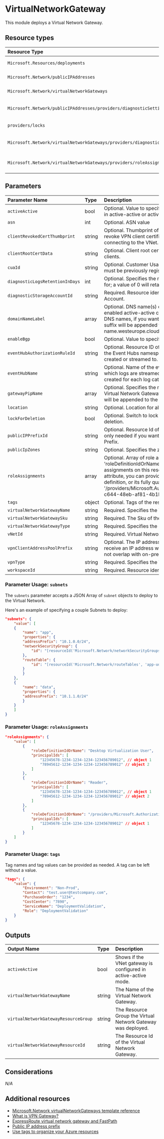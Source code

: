 # VirtualNetworkGateway

This module deploys a Virtual Network Gateway.


## Resource types

|Resource Type|ApiVersion|
|:--|:--|
|`Microsoft.Resources/deployments`|2018-02-01|
|`Microsoft.Network/publicIPAddresses`|2021-02-01|
|`Microsoft.Network/virtualNetworkGateways`|2021-02-01|
|`Microsoft.Network/publicIPAddresses/providers/diagnosticSettings`|2017-05-01-preview|
|`providers/locks`|2016-09-01|
|`Microsoft.Network/virtualNetworkGateways/providers/diagnosticSettings`|2017-05-01-preview|
|`Microsoft.Network/virtualNetworkGateways/providers/roleAssignments`|2018-09-01-preview|

## Parameters

| Parameter Name | Type | Description | DefaultValue | Possible values |
| :-- | :-- | :-- | :-- | :-- |
| `activeActive` | bool | Optional. Value to specify if the Gateway should be deployed in active-active or active-passive configuration | True |  |
| `asn` | int | Optional. ASN value | 65815 |  |
| `clientRevokedCertThumbprint` | string | Optional. Thumbprint of the revoked certificate. This would revoke VPN client certificates matching this thumbprint from connecting to the VNet. |  |  |
| `clientRootCertData` | string | Optional. Client root certificate data used to authenticate VPN clients. |  |  |
| `cuaId` | string | Optional. Customer Usage Attribution id (GUID). This GUID must be previously registered |  |  |
| `diagnosticLogsRetentionInDays` | int | Optional. Specifies the number of days that logs will be kept for; a value of 0 will retain data indefinitely. | 365 |  |
| `diagnosticStorageAccountId` | string | Required. Resource identifier of the Diagnostic Storage Account. |  |  |
| `domainNameLabel` | array | Optional. DNS name(s) of the Public IP resource(s). If you enabled active-active configuration, you need to provide 2 DNS names, if you want to use this feature. A region specific suffix will be appended to it, e.g.: your-DNS-name.westeurope.cloudapp.azure.com | System.Object[] |  |
| `enableBgp` | bool | Optional. Value to specify if BGP is enabled or not | True |  |
| `eventHubAuthorizationRuleId` | string | Optional. Resource ID of the event hub authorization rule for the Event Hubs namespace in which the event hub should be created or streamed to. |  |  |
| `eventHubName` | string | Optional. Name of the event hub within the namespace to which logs are streamed. Without this, an event hub is created for each log category. |  |  |
| `gatewayPipName` | array | Optional. Specifies the name of the Public IP used by the Virtual Network Gateway. If it's not provided, a '-pip' suffix will be appended to the gateway's name. |  |  |
| `location` | string | Optional. Location for all resources. | [resourceGroup().location] |  |
| `lockForDeletion` | bool | Optional. Switch to lock Virtual Network Gateway from deletion. | False |  |
| `publicIPPrefixId` | string | Optional. Resource Id of the Public IP Prefix object. This is only needed if you want your Public IPs created in a PIP Prefix. |  |  |
| `publicIpZones` | string | Optional. Specifies the zones of the Public IP address. | "1" |  |
| `roleAssignments` | array | Optional. Array of role assignment objects that contain the 'roleDefinitionIdOrName' and 'principalId' to define RBAC role assignments on this resource. In the roleDefinitionIdOrName attribute, you can provide either the display name of the role definition, or its fully qualified ID in the following format: '/providers/Microsoft.Authorization/roleDefinitions/c2f4ef07-c644-48eb-af81-4b1b4947fb11' | System.Object[] |  |
| `tags` | object | Optional. Tags of the resource. |  |  |
| `virtualNetworkGatewayName` | string | Required. Specifies the Virtual Network Gateway name. |  |  |
| `virtualNetworkGatewaySku` | string | Required. The Sku of the Gateway. |  | System.Object[] |
| `virtualNetworkGatewayType` | string | Required. Specifies the gateway type. E.g. VPN, ExpressRoute |  | System.Object[] | 
| `vNetId` | string | Required. Virtual Network resource Id |  |  |
| `vpnClientAddressPoolPrefix` | string | Optional. The IP address range from which VPN clients will receive an IP address when connected. Range specified must not overlap with on-premise network. |  |  |
| `vpnType` | string | Required. Specifies the VPN type | RouteBased | System.Object[] |
| `workspaceId` | string | Required. Resource identifier of Log Analytics. |  |  |

### Parameter Usage: `subnets`

The `subnets` parameter accepts a JSON Array of `subnet` objects to deploy to the Virtual Network.

Here's an example of specifying a couple Subnets to deploy:

```json
"subnets": {
    "value": [
    {
        "name": "app",
        "properties": {
        "addressPrefix": "10.1.0.0/24",
        "networkSecurityGroup": {
            "id": "[resourceId('Microsoft.Network/networkSecurityGroups', 'app-nsg')]"
        },
        "routeTable": {
            "id": "[resourceId('Microsoft.Network/routeTables', 'app-udr')]"
        }
        }
    },
    {
        "name": "data",
        "properties": {
        "addressPrefix": "10.1.1.0/24"
        }
    }
    ]
}
```

### Parameter Usage: `roleAssignments`

```json
"roleAssignments": {
    "value": [
        {
            "roleDefinitionIdOrName": "Desktop Virtualization User",
            "principalIds": [
                "12345678-1234-1234-1234-123456789012", // object 1
                "78945612-1234-1234-1234-123456789012" // object 2
            ]
        },
        {
            "roleDefinitionIdOrName": "Reader",
            "principalIds": [
                "12345678-1234-1234-1234-123456789012", // object 1
                "78945612-1234-1234-1234-123456789012" // object 2
            ]
        },
        {
            "roleDefinitionIdOrName": "/providers/Microsoft.Authorization/roleDefinitions/c2f4ef07-c644-48eb-af81-4b1b4947fb11",
            "principalIds": [
                "12345678-1234-1234-1234-123456789012" // object 1
            ]
        }
    ]
}
```

### Parameter Usage: `tags`

Tag names and tag values can be provided as needed. A tag can be left without a value.

```json
"tags": {
    "value": {
        "Environment": "Non-Prod",
        "Contact": "test.user@testcompany.com",
        "PurchaseOrder": "1234",
        "CostCenter": "7890",
        "ServiceName": "DeploymentValidation",
        "Role": "DeploymentValidation"
    }
}
```

## Outputs

| Output Name | Type | Description |
| :-- | :-- | :-- |
| `activeActive` | bool | Shows if the VNet gateway is configured in active-active mode. |
| `virtualNetworkGatewayName` | string | The Name of the Virtual Network Gateway. |
| `virtualNetworkGatewayResourceGroup` | string | The Resource Group the Virtual Network Gateway was deployed. |
| `virtualNetworkGatewayResourceId` | string | The Resource Id of the Virtual Network Gateway. |

## Considerations

*N/A*

## Additional resources

- [Microsoft.Network virtualNetworkGateways template reference](https://docs.microsoft.com/en-us/azure/templates/microsoft.network/2021-02-01/virtualnetworkgateways)
- [What is VPN Gateway?](https://docs.microsoft.com/en-us/azure/vpn-gateway/vpn-gateway-about-vpngateways)
- [ExpressRoute virtual network gateway and FastPath](https://docs.microsoft.com/en-us/azure/expressroute/expressroute-about-virtual-network-gateways)
- [Public IP address prefix](https://docs.microsoft.com/en-us/azure/virtual-network/public-ip-address-prefix)
- [Use tags to organize your Azure resources](https://docs.microsoft.com/en-us/azure/azure-resource-manager/resource-group-using-tags)
